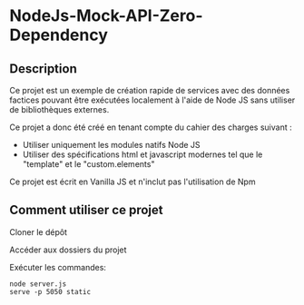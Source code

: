 # NodeJs-Mock-API-Zero-Dependency

## Description
Ce projet est un exemple de création rapide de services avec des données factices pouvant être exécutées localement à l'aide de Node JS sans utiliser de bibliothèques externes.

Ce projet a donc été créé en tenant compte du cahier des charges suivant :
- Utiliser uniquement les modules natifs Node JS
- Utiliser des spécifications html et javascript modernes tel que  le "template" et le "custom.elements"

Ce projet est écrit en Vanilla JS et n'inclut pas l'utilisation de Npm


## Comment utiliser ce projet

Cloner le dépôt

Accéder aux dossiers du projet

Exécuter les commandes:

```
node server.js
serve -p 5050 static
```